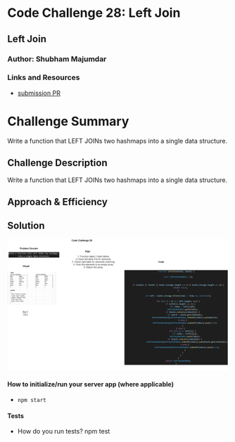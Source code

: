 # Code Challenge 28: Left Join

## Left Join

### Author: Shubham Majumdar

### Links and Resources
* [submission PR](https://github.com/smajumdar22/data-structures-and-algorithms/pull/72)

# Challenge Summary
Write a function that LEFT JOINs two hashmaps into a single data structure.

## Challenge Description
Write a function that LEFT JOINs two hashmaps into a single data structure.

## Approach & Efficiency

## Solution
![UML Diagram](whiteboard.png)

#### How to initialize/run your server app (where applicable)
* `npm start`
  
#### Tests
* How do you run tests?
npm test


